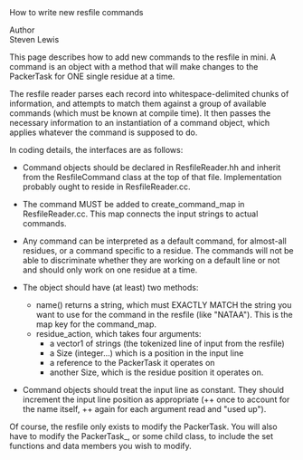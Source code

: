 <!-- --- title: Resfile Reader -->How to write new resfile commands

 Author   
Steven Lewis

This page describes how to add new commands to the resfile in mini. A command is an object with a method that will make changes to the PackerTask for ONE single residue at a time.

The resfile reader parses each record into whitespace-delimited chunks of information, and attempts to match them against a group of available commands (which must be known at compile time). It then passes the necessary information to an instantiation of a command object, which applies whatever the command is supposed to do.

In coding details, the interfaces are as follows:

-   Command objects should be declared in ResfileReader.hh and inherit from the ResfileCommand class at the top of that file. Implementation probably ought to reside in ResfileReader.cc.
-   The command MUST be added to create\_command\_map in ResfileReader.cc. This map connects the input strings to actual commands.
-   Any command can be interpreted as a default command, for almost-all residues, or a command specific to a residue. The commands will not be able to discriminate whether they are working on a default line or not and should only work on one residue at a time.
-   The object should have (at least) two methods:
    -   name() returns a string, which must EXACTLY MATCH the string you want to use for the command in the resfile (like "NATAA"). This is the map key for the command\_map.
    -   residue\_action, which takes four arguments:
        -   a vector1 of strings (the tokenized line of input from the resfile)
        -   a Size (integer...) which is a position in the input line
        -   a reference to the PackerTask it operates on
        -   another Size, which is the residue position it operates on.

-   Command objects should treat the input line as constant. They should increment the input line position as appropriate (++ once to account for the name itself, ++ again for each argument read and "used up").

Of course, the resfile only exists to modify the PackerTask. You will also have to modify the PackerTask\_, or some child class, to include the set functions and data members you wish to modify.
